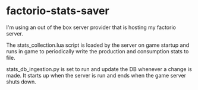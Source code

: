 # factorio-stats-saver

I'm using an out of the box server provider that is hosting my factorio server.

The stats_collection.lua script is loaded by the server on game startup and runs in game to periodically write the production and consumption stats to file.

stats_db_ingestion.py is set to run and update the DB whenever a change is made. It starts up when the server is run and ends when the game server shuts down.
